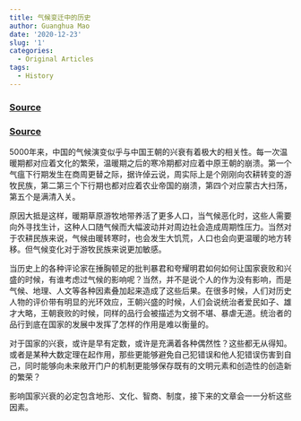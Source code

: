 ```yaml
---
title: 气候变迁中的历史
author: Guanghua Mao
date: '2020-12-23'
slug: '1'
categories:
  - Original Articles
tags:
  - History
---
```


### [Source](https://www.sohu.com/a/223781296_313170)

### [Source](http://headsalon.org/archives/4829.html#comments)

5000年来，中国的气候演变似乎与中国王朝的兴衰有着极大的相关性。每一次温暖期都对应着文化的繁荣，温暖期之后的寒冷期都对应着中原王朝的崩溃。第一个气瘟下行期发生在商周更替之际，据许倬云说，周实际上是个刚刚向农耕转变的游牧民族，第二第三个下行期也都对应着农业帝国的崩溃，第四个对应蒙古大扫荡，第五个是满清入关。

原因大抵是这样，暖期草原游牧地带养活了更多人口，当气候恶化时，这些人需要向外寻找生计，这种人口随气候而大幅波动并对周边社会造成周期性压力。当然对于农耕民族来说，气候由暖转寒时，也会发生大饥荒，人口也会向更温暖的地方转移。但气候变化对于游牧民族来说更加敏感。

当历史上的各种评论家在捶胸顿足的批判暴君和夸耀明君如何如何让国家衰败和兴盛的时候，有谁考虑过气候的影响呢？当然，并不是说个人的作为没有影响，而是气候、地理、人文等各种因素叠加起来造成了这些后果。在很多时候，人们对历史人物的评价带有明显的光环效应，王朝兴盛的时候，人们会说统治者爱民如子、雄才大略，王朝衰败的时候，同样的品行会被描述为文弱不堪、暴虐无道。统治者的品行到底在国家的发展中发挥了怎样的作用是难以衡量的。

对于国家的兴衰，或许是早有定数，或许是充满着各种偶然性？这些都无从得知。或者是某种大数定理在起作用，那些更能够避免自己犯错误和他人犯错误伤害到自己，同时能够向未来敞开门户的机制更能够保存既有的文明元素和创造性的创造新的繁荣？

影响国家兴衰的必定包含地形、文化、智商、制度，接下来的文章会一一分析这些因素。